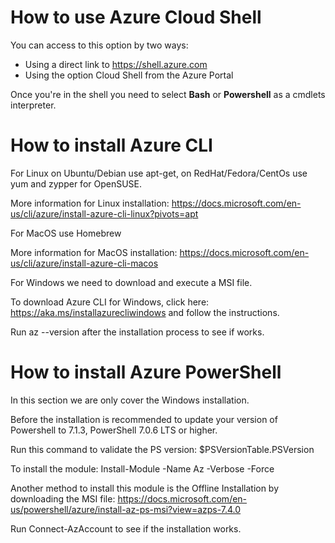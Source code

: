 # How to use Azure Cloud Shell

You can access to this option by two ways:

- Using a direct link to https://shell.azure.com
- Using the option Cloud Shell from the Azure Portal

Once you're in the shell you need to select <strong>Bash</strong> or <strong>Powershell</strong> as a cmdlets interpreter.

# How to install Azure CLI

For Linux on Ubuntu/Debian use apt-get, on RedHat/Fedora/CentOs use yum and zypper for OpenSUSE.

More information for Linux installation: https://docs.microsoft.com/en-us/cli/azure/install-azure-cli-linux?pivots=apt

For MacOS use Homebrew

More information for MacOS installation: https://docs.microsoft.com/en-us/cli/azure/install-azure-cli-macos

For Windows we need to download and execute a MSI file.

To download Azure CLI for Windows, click here: https://aka.ms/installazurecliwindows and follow the instructions.

Run az --version after the installation process to see if works.

# How to install Azure PowerShell

In this section we are only cover the Windows installation.

Before the installation is recommended to update your version of Powershell to 7.1.3, PowerShell 7.0.6 LTS or higher.

Run this command to validate the PS version:
$PSVersionTable.PSVersion

To install the module: Install-Module -Name Az -Verbose -Force

Another method to install this module is the Offline Installation by downloading the MSI file: https://docs.microsoft.com/en-us/powershell/azure/install-az-ps-msi?view=azps-7.4.0

Run Connect-AzAccount to see if the installation works.